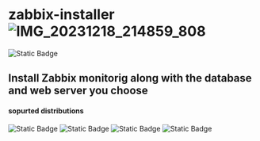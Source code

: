 # zabbix-installer![IMG_20231218_214859_808](https://github.com/IliyaAG/zabbix-installer/assets/123404209/c3aa90a4-3766-4b85-bfc7-1ff51b0392c6)


![Static Badge](https://img.shields.io/badge/status-not_complete-red)
## Install Zabbix monitorig along with the database and web server you choose

#### sopurted distributions

![Static Badge](https://img.shields.io/badge/Alma_linux-%23000000) ![Static Badge](https://img.shields.io/badge/Ubuntu-%23DC5F00) ![Static Badge](https://img.shields.io/badge/CentOS-%23EEEEEE) ![Static Badge](https://img.shields.io/badge/Debian-%23FE0000)